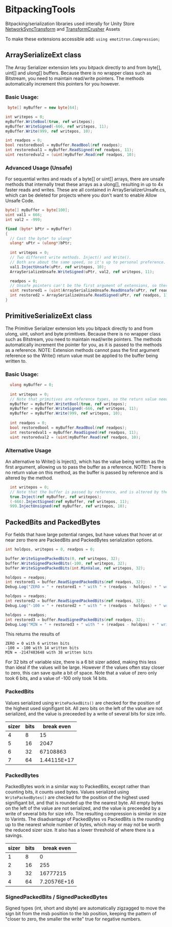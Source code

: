 # BitpackingTools
Bitpacking/serialization libraries used interally for Unity Store <a href="https://assetstore.unity.com/packages/tools/network/network-sync-transform-nst-98453">NetworkSyncTransform</a> and <a href="https://assetstore.unity.com/packages/tools/network/transform-crusher-free-version-117313">TransformCrusher</a> Assets 

To make these extensions accessible add:
```using emotitron.Compression;```

## ArraySerializeExt class

The Array Serializer extension lets you bitpack directly to and from byte[], uint[] and ulong[] buffers. Because there is no wrapper class such as Bitstream, you need to maintain read/write pointers. The methods automatically increment this pointers for you however.

### Basic Usage:
```cs
 byte[] myBuffer = new byte[64];

int writepos = 0;
myBuffer.WriteBool(true, ref writepos);
myBuffer.WriteSigned(-666, ref writepos, 11);
myBuffer.Write(999, ref writepos, 10);

int readpos = 0;
bool restoredbool = myBuffer.ReadBool(ref readpos);
int restoredval1 = myBuffer.ReadSigned(ref readpos, 11);
uint restoredval2 = (uint)myBuffer.Read(ref readpos, 10);
```
### Advanced Usage (Unsafe)
For sequential writes and reads of a byte[] or uint[] arrays, there are unsafe methods that internally treat these arrays as a ulong[], resulting in up to 4x faster reads and writes. These are all contained in ArraySerializerUnsafe.cs, which can be deleted for projects where you don't want to enable Allow Unsafe Code.
```cs
byte[] myBuffer = byte[100];
uint val1 = 666;
int val2 = -999;

fixed (byte* bPtr = myBuffer)
{
  // Cast the byte* to ulong*
  ulong* uPtr = (ulong*)bPtr;
  
  int writepos = 0;
  // Two different write methods. Inject() and Write(). 
  // Both are about the same speed, so it's up to personal preference.
  val1.InjectUnsafe(uPtr, ref writepos, 10);
  ArraySerializeUnsafe.WriteSigned(uPtr, val2, ref writepos, 11);

  readpos = 0;
  // Unsafe pointers can't be the first argument of extensions, so there is no pretty way to do this.
  uint restored1 = (uint)ArraySerializeUnsafe.ReadUnsafe(uPtr, ref readpos, 10);
  int restored2 = ArraySerializeUnsafe.ReadSigned(uPtr, ref readpos, 11);
}
```

## PrimitiveSerializeExt class

The Primitive Serializer extension lets you bitpack directly to and from ulong, uint, ushort and byte primitives. Because there is no wrapper class such as Bitstream, you need to maintain read/write pointers. The methods automatically increment the pointer for you, as it is passed to the methods as a reference. NOTE: Extension methods cannot pass the first argument reference so the Write() return value must be applied to the buffer being written to.

### Basic Usage:
```cs
  ulong myBuffer = 0;
  
  int writepos = 0;
  // Note that primitives are reference types, so the return value needs to be applied.
  myBuffer = myBuffer.WritetBool(true, ref writepos);
  myBuffer = myBuffer.WriteSigned(-666, ref writepos, 11);
  myBuffer = myBuffer.Write(999, ref writepos, 10);
  
  int readpos = 0;
  bool restoredbool = myBuffer.ReadBool(ref readpos);
  int restoredval1 = myBuffer.ReadSigned(ref readpos, 11);
  uint restoredval2 = (uint)myBuffer.Read(ref readpos, 10);
```

### Alternative Usage
An alternative to Write() is Inject(), which has the value being written as the first argument, allowing us to pass the buffer as a reference. NOTE: There is no return value on this method, as the buffer is passed by reference and is altered by the method.
```cs
  int writepos = 0;
  // Note that the buffer is passed by reference, and is altered by the method.
  true.Inject(ref myBuffer, ref writepos);
  (-666).InjectSigned(ref myBuffer, ref writepos, 11);
  999.InjectUnsigned(ref myBuffer, ref writepos, 10);
 ```

## PackedBits and PackedBytes
For fields that have large potential ranges, but have values that hover at or near zero there are PackedBits and PackedBytes serialization options.

```cs
int holdpos, writepos = 0, readpos = 0;

buffer.WriteSignedPackedBits(0, ref writepos, 32);
buffer.WriteSignedPackedBits(-100, ref writepos, 32);
buffer.WriteSignedPackedBits(int.MinValue, ref writepos, 32);

holdpos = readpos;
int restored1 = buffer.ReadSignedPackedBits(ref readpos, 32);
Debug.Log("ZERO = " + restored1 + " with " + (readpos - holdpos) + " written bits");

holdpos = readpos;
int restored2 = buffer.ReadSignedPackedBits(ref readpos, 32);
Debug.Log("-100 = " + restored2 + " with " + (readpos - holdpos) + " written bits");

holdpos = readpos;
int restored3 = buffer.ReadSignedPackedBits(ref readpos, 32);
Debug.Log("MIN = " + restored3 + " with " + (readpos - holdpos) + " written bits");
```

This returns the results of 
```
ZERO = 0 with 6 written bits
-100 = -100 with 14 written bits
MIN = -2147483648 with 38 written bits
```
For 32 bits of variable size, there is a 6 bit sizer added, making this less than ideal if the values will be large. However if the values often stay closer to zero, this can save quite a bit of space. Note that a value of zero only took 6 bits, and a value of -100 only took 14 bits.

### PackedBits
Values serialized using ``WritePackedBits()`` are checked for the position of the highest used signifigant bit. All zero bits on the left of the value are not serialized, and the value is preceeded by a write of several bits for size info.

| sizer | bits | break even  |
|-------|------|-------------|
| 4     | 8    | 15          |
| 5     | 16   | 2047        |
| 6     | 32   | 67108863    |
| 7     | 64   | 1.44115E+17 |

### PackedBytes
PackedBytes work in a similar way to PackedBits, except rather than counting bits, it counts used bytes. Values serialized using ``WritePackedBytes()`` are checked for the position of the highest used signifigant bit, and that is rounded up the the nearest byte. All empty bytes on the left of the value are not serialized, and the value is preceeded by a write of several bits for size info. The resulting compression is similar in size to Varints. The disadvantage of PackedBytes vs PackedBits is the rounding up to the nearest whole number of bytes, which may or may not be worth the reduced sizer size. It also has a lower threshold of where there is a savings.

| sizer | bits | break even  |
|-------|------|-------------|
| 1     | 8    | 0           |
| 2     | 16   | 255         |
| 3     | 32   | 16777215    |
| 4     | 64   | 7.20576E+16 |

### SignedPackedBits / SignedPackedBytes
Signed types (int, short and sbyte) are automatically zigzagged to move the sign bit from the msb position to the lsb position, keeping the pattern of "closer to zero, the smaller the write" true for negative numbers.
